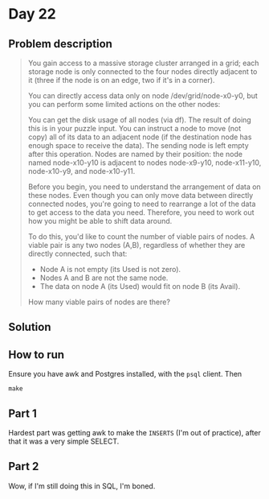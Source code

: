 # Day 22

## Problem description

> You gain access to a massive storage cluster arranged in a grid; each storage
> node is only connected to the four nodes directly adjacent to it (three if the
> node is on an edge, two if it's in a corner).
> 
> You can directly access data only on node /dev/grid/node-x0-y0, but you can
> perform some limited actions on the other nodes:
> 
> You can get the disk usage of all nodes (via df). The result of doing this is
> in your puzzle input.  You can instruct a node to move (not copy) all of its
> data to an adjacent node (if the destination node has enough space to receive
> the data). The sending node is left empty after this operation.  Nodes are
> named by their position: the node named node-x10-y10 is adjacent to nodes
> node-x9-y10, node-x11-y10, node-x10-y9, and node-x10-y11.
> 
> Before you begin, you need to understand the arrangement of data on these
> nodes. Even though you can only move data between directly connected nodes,
> you're going to need to rearrange a lot of the data to get access to the data
> you need. Therefore, you need to work out how you might be able to shift data
> around.
> 
> To do this, you'd like to count the number of viable pairs of nodes. A viable
> pair is any two nodes (A,B), regardless of whether they are directly connected,
> such that:
> 
> * Node A is not empty (its Used is not zero).
> * Nodes A and B are not the same node.
> * The data on node A (its Used) would fit on node B (its Avail).
> 
> How many viable pairs of nodes are there?

## Solution

## How to run

Ensure you have awk and Postgres installed, with the `psql` client. Then

`make`

## Part 1

Hardest part was getting awk to make the `INSERTS` (I'm out of practice), after
that it was a very simple SELECT.

## Part 2

Wow, if I'm still doing this in SQL, I'm boned.
